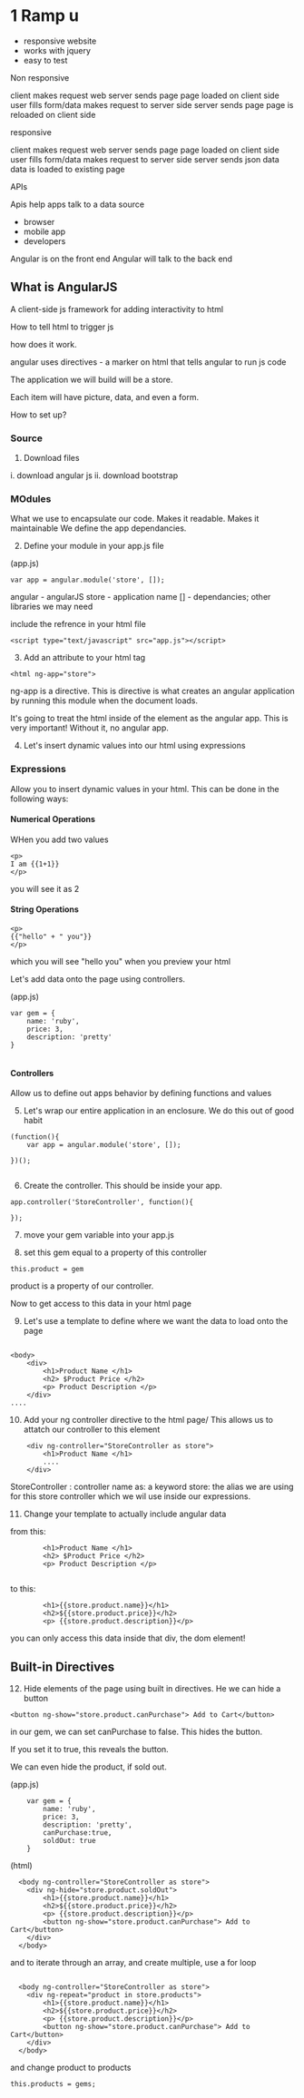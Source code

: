 # 1 Ramp u

- responsive website
- works with jquery
- easy to test

Non responsive

client makes request
web server sends page
page loaded on client side
user fills form/data
makes request to server side
server sends page
page is reloaded on client side


responsive

client makes request
web server sends page
page loaded on client side
user fills form/data
makes request to server side
server sends json data
data is loaded to existing page


APIs

Apis help apps talk to a data source
- browser
- mobile app
- developers


Angular is on the front end
Angular will talk to the back end


## What is AngularJS

A client-side js framework for adding interactivity to
html


How to tell html to trigger js

how does it work.

angular uses directives - a marker on html that tells angular to run js code

The application we will build will be a store.

Each item will have picture, data, and even a form.

How to set up?

### Source

1. Download files

i. download angular js
ii. download bootstrap


### MOdules

What we use to encapsulate our code. Makes it readable.
Makes it maintainable
We define the app dependancies.

2. Define your module in your app.js file

(app.js)
```
var app = angular.module('store', []);
````
angular - angularJS
store - application name
[] - dependancies; other libraries we may need

include the refrence in your html file

```
<script type="text/javascript" src="app.js"></script>
```

3. Add an attribute to your html tag


```
<html ng-app="store">
```
ng-app is a directive. This is directive is what creates
an angular application by running this module when the document
loads.

It's going to treat the html inside of the element as the
angular app. This is very important! Without it, no angular
app.


4. Let's insert dynamic values into our html using expressions


### Expressions

Allow you to insert dynamic values in your html.
This can be done in the following ways:

#### Numerical Operations
WHen you add two values
```
<p>
I am {{1+1}}
</p>

```

you will see it as 2

#### String Operations

```
<p>
{{"hello" + " you"}}
</p>

```

which you will see "hello you" when you preview your html


Let's add data onto the page using controllers.

(app.js)
```
var gem = {
    name: 'ruby',
    price: 3,
    description: 'pretty'
}


```

#### Controllers

Allow us to define out apps behavior by defining functions
and values


5. Let's wrap our entire application in an enclosure. We
do this out of good habit

```
(function(){
    var app = angular.module('store', []);
    
})();


```
6. Create the controller. This should be inside your app.

```
app.controller('StoreController', function(){
    
});

```
7. move your gem variable into your app.js

8. set this gem equal to a property of this controller

```
this.product = gem
```

product is a property of our controller.

Now to get access to this data in your html page

9. Let's use a template to define where we want the data
to load onto the page

```

<body>
    <div>
        <h1>Product Name </h1>
        <h2> $Product Price </h2>
        <p> Product Description </p>
    </div>
....

```

10. Add your ng controller directive to the html page/
This allows us to attatch our controller to this element

```
    <div ng-controller="StoreController as store">
        <h1>Product Name </h1>
        ....
    </div>

```
StoreController : controller name
as: a keyword
store: the alias we are using for this store controller
which we wil use inside our expressions.

11. Change your template to actually include angular data

from this:
```
        <h1>Product Name </h1>
        <h2> $Product Price </h2>
        <p> Product Description </p>


```

to this:

```
        <h1>{{store.product.name}}</h1>
        <h2>${{store.product.price}}</h2>
        <p> {{store.product.description}}</p>
```
you can only access this data inside that div, the dom element!


## Built-in Directives

12. Hide elements of the page using built in directives.
He we can hide a button

```
<button ng-show="store.product.canPurchase"> Add to Cart</button>
```
in our gem, we can set canPurchase to false. This hides the button.

If you set it to true, this reveals the button.

We can even hide the product, if sold out.

(app.js)
```
    var gem = {
        name: 'ruby',
        price: 3,
        description: 'pretty',
        canPurchase:true,
        soldOut: true
    }
```

(html)

```
  <body ng-controller="StoreController as store">
    <div ng-hide="store.product.soldOut">
        <h1>{{store.product.name}}</h1>
        <h2>${{store.product.price}}</h2>
        <p> {{store.product.description}}</p>
        <button ng-show="store.product.canPurchase"> Add to Cart</button>
    </div>
  </body>
```

and to iterate through an array, and create multiple,
use a for loop

```

  <body ng-controller="StoreController as store">
    <div ng-repeat="product in store.products">
        <h1>{{store.product.name}}</h1>
        <h2>${{store.product.price}}</h2>
        <p> {{store.product.description}}</p>
        <button ng-show="store.product.canPurchase"> Add to Cart</button>
    </div>
  </body>
```

and change product to products

```
this.products = gems;
```










